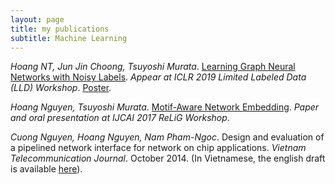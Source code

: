 ```yaml
---
layout: page
title: my publications
subtitle: Machine Learning
---
```


<i class="fa fa-file-text"></i> *Hoang NT, Jun Jin Choong, Tsuyoshi Murata*. [Learning Graph Neural Networks with Noisy Labels](https://openreview.net/forum?id=r1xOmNmxuN). _Appear at ICLR 2019 Limited Labeled Data (LLD) Workshop_. [Poster](https://github.com/gear/published_papers/raw/master/ICLR_2019_LLD_Workshop_weakly_supervised_gnn_poster/poster_portrait.pdf).

<i class="fa fa-file-text"></i> *Hoang Nguyen, Tsuyoshi Murata*. [Motif-Aware Network Embedding]({{site.url}}/assets/docs/motif-aware-graph-final.pdf). _Paper and oral presentation at IJCAI 2017 ReLiG Workshop_.

<i class="fa fa-file-text"></i> *Cuong Nguyen, Hoang Nguyen, Nam Pham-Ngoc*. Design and evaluation of a pipelined network interface for network on chip applications. _Vietnam Telecommunication Journal_. October 2014. (In Vietnamese, the english draft is available [here](https://www.dropbox.com/s/qzftx8ee98ibkiu/atc14_en.pdf?dl=0)).
